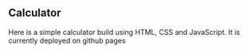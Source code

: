 ## Calculator
Here is a simple calculator build using HTML, CSS and JavaScript.
It is currently deployed on github pages
